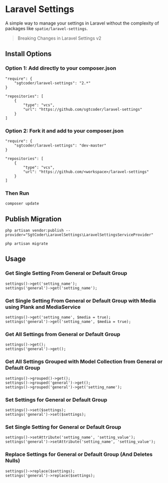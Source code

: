# Laravel Settings #

A simple way to manage your settings in Laravel without the complexity of packages like `spatie/laravel-settings`.

> Breaking Changes in Laravel Settings v2

## Install Options ##
### Option 1: Add directly to your composer.json ###
```
"require": {
    "sgtcoder/laravel-settings": "2.*"
}

"repositories": [
    {
        "type": "vcs",
        "url": "https://github.com/sgtcoder/laravel-settings"
    }
]
```

### Option 2: Fork it and add to your composer.json ###
```
"require": {
    "sgtcoder/laravel-settings": "dev-master"
}

"repositories": [
    {
        "type": "vcs",
        "url": "https://github.com/<workspace>/laravel-settings"
    }
]
```


### Then Run ###
```
composer update
```

## Publish Migration ##
```
php artisan vendor:publish --provider="SgtCoder\LaravelSettings\LaravelSettingsServiceProvider"

php artisan migrate
```

## Usage ##
### Get Single Setting From General or Default Group ###
```
settings()->get('setting_name');
settings('general')->get('setting_name');
```

### Get Single Setting From General or Default Group with Media using Plank and MediaService ###
```
settings()->get('setting_name', $media = true);
settings('general')->get('setting_name', $media = true);
```

### Get All Settings from General or Default Group
```
settings()->get();
settings('general')->get();
```

### Get All Settings Grouped with Model Collection from General or Default Group ###
```
settings()->grouped()->get();
settings()->grouped('general')->get();
settings()->grouped('general')->get('setting_name');
```

### Set Settings for General or Default Group
```
settings()->set($settings);
settings('general')->set($settings);
```

### Set Single Setting for General or Default Group ###
```
settings()->setAttribute('setting_name', 'setting_value');
settings('general')->setAttribute('setting_name', 'setting_value');
```

### Replace Settings for General or Default Group (And Deletes Nulls) ###
```
settings()->replace($settings);
settings('general')->replace($settings);
```